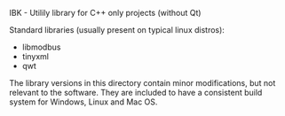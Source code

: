 IBK - Utilily library for C++ only projects (without Qt)

Standard libraries (usually present on typical linux distros):

- libmodbus
- tinyxml
- qwt

The library versions in this directory contain minor modifications, but not relevant to the software. They
are included to have a consistent build system for Windows, Linux and Mac OS.


